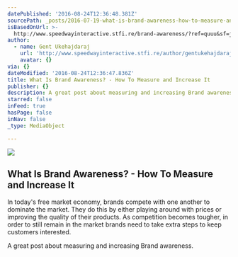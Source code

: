 ```yaml
---
datePublished: '2016-08-24T12:36:48.381Z'
sourcePath: _posts/2016-07-19-what-is-brand-awareness-how-to-measure-and-increase-it.md
isBasedOnUrl: >-
  http://www.speedwayinteractive.stfi.re/brand-awareness/?ref=quuu&sf=jjygrgz&utm_content=buffer5720b&utm_medium=social&utm_source=twitter.com&utm_campaign=buffer
author:
  - name: Gent Ukehajdaraj
    url: 'http://www.speedwayinteractive.stfi.re/author/gentukehajdaraj/'
    avatar: {}
via: {}
dateModified: '2016-08-24T12:36:47.836Z'
title: What Is Brand Awareness? - How To Measure and Increase It
publisher: {}
description: A great post about measuring and increasing Brand awareness.
starred: false
inFeed: true
hasPage: false
inNav: false
_type: MediaObject

---
```

<article style=""><img src="https://imgflo.herokuapp.com/graph/vahj1ThiexotieMo/d76a3d0ec9a9ea6394db39e5794b79e6/noop.jpg?input=http%3A%2F%2Fwww.speedwayinteractive.com%2Fwp-content%2Fuploads%2F2015%2F07%2Fbrand-awareness-fb-compressed-1.jpg" /><h1>What Is Brand Awareness? - How To Measure and Increase It</h1><p>In today's free market economy, brands compete with one another to dominate the market. They do this by either playing around with prices or improving the quality of their products. As competition becomes tougher, in order to still remain in the market brands need to take extra steps to keep customers interested.</p></article>

A great post about measuring and increasing Brand awareness.